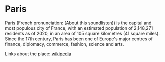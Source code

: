 # Paris

Paris (French pronunciation: (About this soundlisten)) is the capital and most populous city of France, with an estimated population of 2,148,271 residents as of 2020, in an area of 105 square kilometres (41 square miles). Since the 17th century, Paris has been one of Europe's major centres of finance, diplomacy, commerce, fashion, science and arts. 

Links about the place:
[wikipedia](https://en.wikipedia.org/wiki/Paris)
